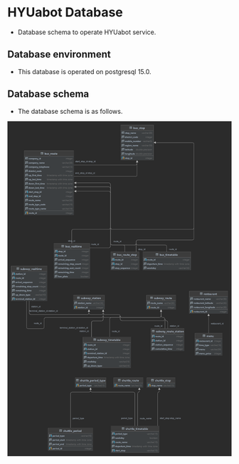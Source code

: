 # HYUabot Database
- Database schema to operate HYUabot service.

## Database environment
- This database is operated on postgresql 15.0.

## Database schema
- The database schema is as follows.

![image](./assets/hyuabot-database-scheme.png)
